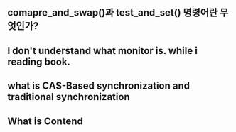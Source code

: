 ## comapre_and_swap()과 test_and_set() 명령어란 무엇인가?

## I don't understand what monitor is. while i reading book.

## what is CAS-Based synchronization and traditional synchronization

## What is Contend